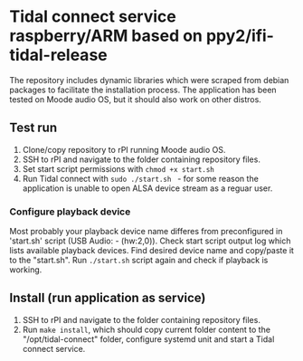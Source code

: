 # Tidal connect service raspberry/ARM based on ppy2/ifi-tidal-release

The repository includes dynamic libraries which were scraped from debian packages to facilitate the installation process.
The application has been tested on Moode audio OS, but it should also work on other distros.

## Test run
1. Clone/copy repository to rPI running Moode audio OS.
2. SSH to rPI and navigate to the folder containing repository files.
3. Set start script permissions with ``` chmod +x start.sh ```
4. Run Tidal connect with ```sudo ./start.sh ``` - for some reason the application is unable to open ALSA device stream as a reguar user.

### Configure playback device
Most probably your playback device name differes from preconfigured in 'start.sh' script (USB Audio: - (hw:2,0)).
Check start script output log which lists available playback devices. Find desired device name and copy/paste it to the "start.sh".
Run ``` ./start.sh ``` script again and check if playback is working.

## Install (run application as service)
1. SSH to rPI and navigate to the folder containing repository files.
2. Run ```make install```, which should copy current folder content to the "/opt/tidal-connect" folder, configure systemd unit and start a Tidal connect service.
